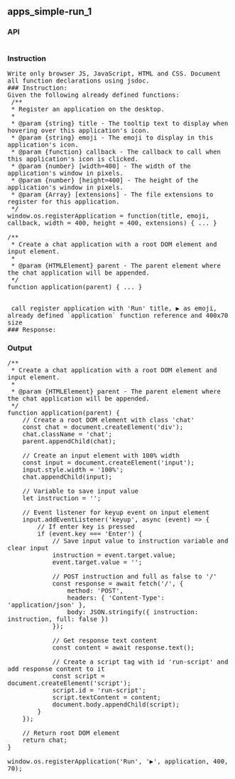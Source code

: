 ## apps_simple-run_1
### API
<pre style='text-wrap: wrap'></pre>
### Instruction
<pre style='text-wrap: wrap'>Write only browser JS, JavaScript, HTML and CSS. Document all function declarations using jsdoc.
### Instruction:
Given the following already defined functions:
 /**
 * Register an application on the desktop.
 * 
 * @param {string} title - The tooltip text to display when hovering over this application's icon.
 * @param {string} emoji - The emoji to display in this application's icon.
 * @param {function} callback - The callback to call when this application's icon is clicked.
 * @param {number} [width=400] - The width of the application's window in pixels.
 * @param {number} [height=400] - The height of the application's window in pixels.
 * @param {Array<string>} [extensions] - The file extensions to register for this application.
 */
window.os.registerApplication = function(title, emoji, callback, width = 400, height = 400, extensions) { ... }

/**
 * Create a chat application with a root DOM element and input element.
 * 
 * @param {HTMLElement} parent - The parent element where the chat application will be appended.
 */
function application(parent) { ... }


 call register application with 'Run' title, ▶️ as emoji, already defined `application` function reference and 400x70 size 
### Response:
</pre>
### Output
<pre style='text-wrap: wrap'>/**
 * Create a chat application with a root DOM element and input element.
 * 
 * @param {HTMLElement} parent - The parent element where the chat application will be appended.
 */
function application(parent) {
    // Create a root DOM element with class 'chat'
    const chat = document.createElement('div');
    chat.className = 'chat';
    parent.appendChild(chat);

    // Create an input element with 100% width
    const input = document.createElement('input');
    input.style.width = '100%';
    chat.appendChild(input);

    // Variable to save input value
    let instruction = '';

    // Event listener for keyup event on input element
    input.addEventListener('keyup', async (event) => {
        // If enter key is pressed
        if (event.key === 'Enter') {
            // Save input value to instruction variable and clear input
            instruction = event.target.value;
            event.target.value = '';
            
            // POST instruction and full as false to '/'
            const response = await fetch('/', {
                method: 'POST',
                headers: { 'Content-Type': 'application/json' },
                body: JSON.stringify({ instruction: instruction, full: false })
            });
            
            // Get response text content
            const content = await response.text();
            
            // Create a script tag with id 'run-script' and add response content to it
            const script = document.createElement('script');
            script.id = 'run-script';
            script.textContent = content;
            document.body.appendChild(script);
        }
    });
    
    // Return root DOM element
    return chat;
}

window.os.registerApplication('Run', '▶️', application, 400, 70);

</pre>
